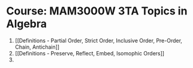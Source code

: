 # Course: MAM3000W 3TA Topics in Algebra

1. [[Definitions - Partial Order, Strict Order, Inclusive Order, Pre-Order, Chain, Antichain]]
2. [[Definitions - Preserve, Reflect, Embed, Isomophic Orders]]
3. 
